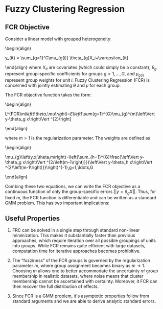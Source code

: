 # Fuzzy Clustering Regression

## FCR Objective 
Consider a linear model with grouped heterogeneity:

\begin{align}

y_{it} = \sum_{g=1}^G\mu_{g(i)} \theta_{g}X_i+\varepsilon_{it}

\end{align}
where $X_{it}$ are covariates (which could simply be a constant), $\theta_{g}$ represent group-specific coefficients for groups $g=1,\ldots,G$, and $\mu_{g(i)}$ represent group weights for unit $i$. Fuzzy Clustering Regression (FCR) is concerned with jointly estimating $\theta$ and $\mu$ for each group.

The FCR objective function takes the form:

\begin{align}

L^{FCR}_m\left(\theta,\mu\right)=E\left[\sum_{g=1}^{G}\mu_{g}^{m}\left\Vert y-\theta_g x\right\Vert ^{2}\right]

\end{align}

where $m > 1$ is the regularization parameter. The weights are defined as

\begin{align}

\mu_{g}\left(y,x;\theta,m\right)=\left(\sum_{h=1}^{G}\frac{\left\Vert y-\theta_g x\right\Vert ^{2/\left(m-1\right)}}{\left\Vert y-\theta_h x\right\Vert ^{2/\left(m-1\right)}}\right)^{-1},g=1,\ldots,G

\end{align}

Combing these two equations, we can write the FCR objective as a continuous function of only the group-specific errors $||y=\theta_gX||$. Thus, for fixed $m$, the FCR function is differentiable and can be written as a standard GMM problem. This has two important implications:

## Useful Properties

1. FRC can be solved in a single step through standard non-linear minimization. This makes it substantially faster than previous approaches, which require iteration over all possible groupings of units into groups. While FCR remains quite efficient with large datasets, computation time for iterative approaches becomes prohibitive.

2. The “fuzziness” of the FCR groups is governed by the
regularization parameter $m$, where group assignment becomes binary as $m \rightarrow 1$. Choosing $m$ allows one to better accommodate the uncertainty of group membership in realistic datasets, where noise means that cluster membership cannot be ascertained with certainty. Moreover, it FCR can then recover the full distribution of effects.

3. Since FCR is a GMM problem, it's asymptotic properties follow from standard arguments and we are able to derive analytic standard errors. 
